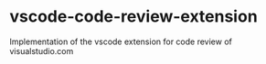 # vscode-code-review-extension
Implementation of the vscode extension for code review of visualstudio.com
